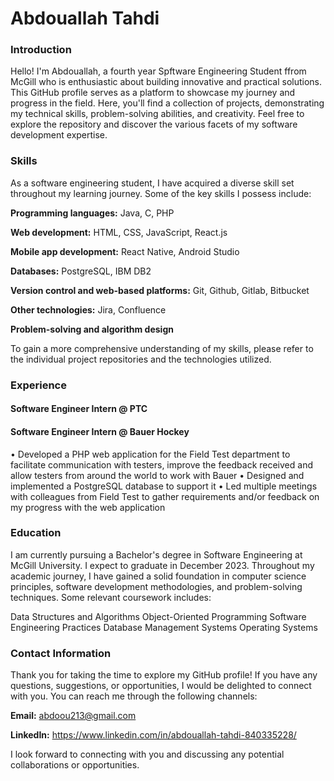 # Abdouallah Tahdi

### Introduction
Hello! I'm Abdouallah, a fourth year Spftware Engineering Student ffrom McGill who is enthusiastic about building innovative and practical solutions. This GitHub profile serves as a platform to showcase my journey and progress in the field. Here, you'll find a collection of projects, demonstrating my technical skills, problem-solving abilities, and creativity. Feel free to explore the repository and discover the various facets of my software development expertise.


### Skills
As a software engineering student, I have acquired a diverse skill set throughout my learning journey. Some of the key skills I possess include:

**Programming languages:** Java, C, PHP

**Web development:** HTML, CSS, JavaScript, React.js

**Mobile app development:** React Native, Android Studio

**Databases:** PostgreSQL, IBM DB2

**Version control and web-based platforms:** Git, Github, Gitlab, Bitbucket

**Other technologies:** Jira, Confluence

**Problem-solving and algorithm design**

To gain a more comprehensive understanding of my skills, please refer to the individual project repositories and the technologies utilized.

### Experience

#### Software Engineer Intern @ PTC

#### Software Engineer Intern @ Bauer Hockey
• Developed a PHP web application for the Field Test department to facilitate communication with 
testers, improve the feedback received and allow testers from around the world to work with Bauer
• Designed and implemented a PostgreSQL database to support it
• Led multiple meetings with colleagues from Field Test to gather requirements and/or feedback on my 
progress with the web application


### Education
I am currently pursuing a Bachelor's degree in Software Engineering at McGill University. I expect to graduate in December 2023. Throughout my academic journey, I have gained a solid foundation in computer science principles, software development methodologies, and problem-solving techniques. Some relevant coursework includes:

Data Structures and Algorithms
Object-Oriented Programming
Software Engineering Practices
Database Management Systems
Operating Systems

### Contact Information
Thank you for taking the time to explore my GitHub profile! If you have any questions, suggestions, or opportunities, I would be delighted to connect with you. You can reach me through the following channels:

**Email:** abdoou213@gmail.com

**LinkedIn:** https://www.linkedin.com/in/abdouallah-tahdi-840335228/

I look forward to connecting with you and discussing any potential collaborations or opportunities.
